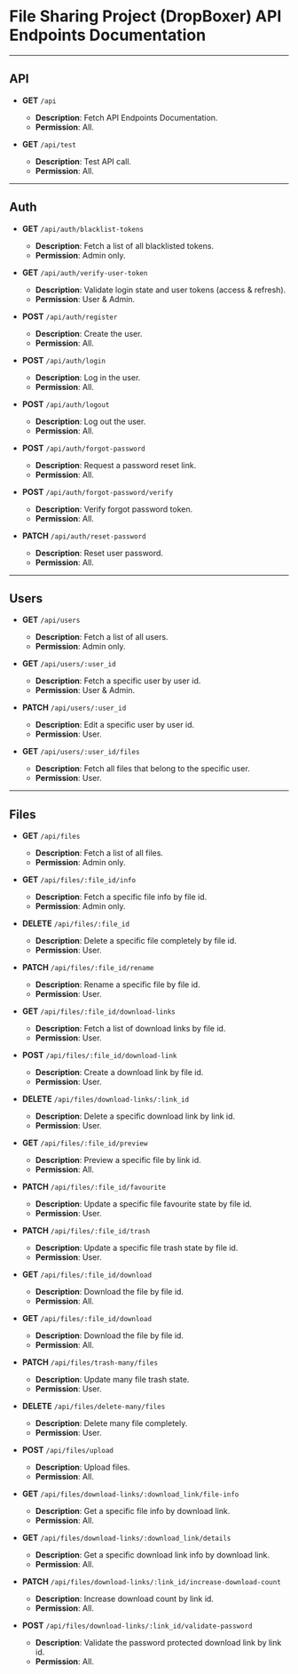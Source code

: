 # File Sharing Project (DropBoxer) API Endpoints Documentation
---
## API
- **GET** `/api`  
  - **Description**: Fetch API Endpoints Documentation.
  - **Permission**: All.

- **GET** `/api/test`  
  - **Description**: Test API call.
  - **Permission**: All.

---
## Auth
- **GET** `/api/auth/blacklist-tokens`  
  - **Description**: Fetch a list of all blacklisted tokens.
  - **Permission**: Admin only.

- **GET** `/api/auth/verify-user-token`  
  - **Description**: Validate login state and user tokens (access & refresh).
  - **Permission**: User & Admin.

- **POST** `/api/auth/register`  
  - **Description**: Create the user.
  - **Permission**: All.

- **POST** `/api/auth/login`  
  - **Description**: Log in the user.
  - **Permission**: All.

- **POST** `/api/auth/logout`  
  - **Description**: Log out the user.
  - **Permission**: All.

- **POST** `/api/auth/forgot-password`  
  - **Description**: Request a password reset link.
  - **Permission**: All.

- **POST** `/api/auth/forgot-password/verify`  
  - **Description**: Verify forgot password token.
  - **Permission**: All.
  
- **PATCH** `/api/auth/reset-password`  
  - **Description**: Reset user password.
  - **Permission**: All.
---


## Users
- **GET** `/api/users`  
  - **Description**: Fetch a list of all users.
  - **Permission**: Admin only.

- **GET** `/api/users/:user_id`  
  - **Description**: Fetch a specific user by user id.
  - **Permission**: User & Admin.

- **PATCH** `/api/users/:user_id`  
  - **Description**: Edit a specific user by user id.
  - **Permission**: User.

- **GET** `/api/users/:user_id/files`  
  - **Description**: Fetch all files that belong to the specific user.
  - **Permission**: User.
---

## Files
- **GET** `/api/files`  
  - **Description**: Fetch a list of all files.
  - **Permission**: Admin only.

- **GET** `/api/files/:file_id/info`  
  - **Description**: Fetch a specific file info by file id.
  - **Permission**: Admin only.

- **DELETE** `/api/files/:file_id`  
  - **Description**: Delete a specific file completely by file id.
  - **Permission**: User.

- **PATCH** `/api/files/:file_id/rename`  
  - **Description**: Rename a specific file by file id.
  - **Permission**: User.

- **GET** `/api/files/:file_id/download-links`  
  - **Description**: Fetch a list of download links by file id.
  - **Permission**: User.

- **POST** `/api/files/:file_id/download-link`  
  - **Description**: Create a download link by file id.
  - **Permission**: User.

- **DELETE** `/api/files/download-links/:link_id`  
  - **Description**: Delete a specific download link by link id.
  - **Permission**: User.

- **GET** `/api/files/:file_id/preview`  
  - **Description**: Preview a specific file by link id.
  - **Permission**: All.

- **PATCH** `/api/files/:file_id/favourite`  
  - **Description**: Update a specific file favourite state by file id.
  - **Permission**: User.

- **PATCH** `/api/files/:file_id/trash`  
  - **Description**: Update a specific file trash state by file id.
  - **Permission**: User.

- **GET** `/api/files/:file_id/download`  
  - **Description**: Download the file by file id.
  - **Permission**: All.

- **GET** `/api/files/:file_id/download`  
  - **Description**: Download the file by file id.
  - **Permission**: All.

- **PATCH** `/api/files/trash-many/files`  
  - **Description**: Update many file trash state.
  - **Permission**: User.

- **DELETE** `/api/files/delete-many/files`  
  - **Description**: Delete many file completely.
  - **Permission**: User.

- **POST** `/api/files/upload`  
  - **Description**: Upload files.
  - **Permission**: All.

- **GET** `/api/files/download-links/:download_link/file-info`  
  - **Description**: Get a specific file info by download link.
  - **Permission**: All.

- **GET** `/api/files/download-links/:download_link/details`  
  - **Description**: Get a specific download link info by download link.
  - **Permission**: All.

- **PATCH** `/api/files/download-links/:link_id/increase-download-count`  
  - **Description**: Increase download count by link id.
  - **Permission**: All.

- **POST** `/api/files/download-links/:link_id/validate-password`  
  - **Description**: Validate the password protected download link by link id.
  - **Permission**: All.










  